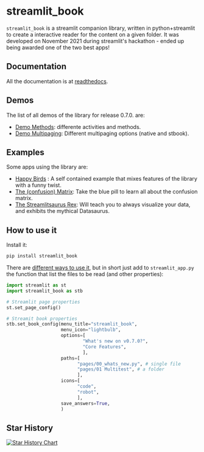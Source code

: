 # streamlit_book

`streamlit_book` is a streamlit companion library, written in python+streamlit to create a interactive reader for the content on a given folder. It was developed on November 2021 during streamlit's hackathon - ended up being awarded one of the two best apps!

## Documentation

All the documentation is at [readthedocs](https://streamlit_book.readthedocs.io/).

## Demos

The list of all demos of the library for release 0.7.0. are:

* [Demo Methods](https://stbook-methods.streamlit.app/): differente activities and methods. 
* [Demo Multipaging](https://stbook-multipaging.streamlit.app/): Different multipaging options (native and stbook).

## Examples 

Some apps using the library are:

* [Happy Birds](https://notangrybirds.streamlit.app/) : A self contained example that mixes features of the library with a funny twist.
* [The (confusion) Matrix](https://confusion-matrix.streamlit.app/): Take the blue pill to learn all about the confusion matrix.
* [The Streamlitsaurus Rex](https://datasaurus.streamlit.app/): Will teach you to always visualize your data, and exhibits the mythical Datasaurus.

## How to use it

Install it:

```bash
pip install streamlit_book
```

There are [different ways to use it](https://streamlit-book.readthedocs.io/en/latest/config.html), but in short just add to `streamlit_app.py` the function that list the files to be read (and other properties):

```python
import streamlit as st
import streamlit_book as stb

# Streamlit page properties
st.set_page_config()

# Streamit book properties
stb.set_book_config(menu_title="streamlit_book",
                    menu_icon="lightbulb",
                    options=[
                            "What's new on v0.7.0?",
                            "Core Features",
                            ],
                    paths=[
                          "pages/00_whats_new.py", # single file
                          "pages/01 Multitest", # a folder
                          ],
                    icons=[
                          "code",
                          "robot",
                          ],
                    save_answers=True,
                    )
```


## Star History

[![Star History Chart](https://api.star-history.com/svg?repos=sebastiandres/streamlit_book&type=Date)](https://star-history.com/#sebastiandres/streamlit_book&Date)
